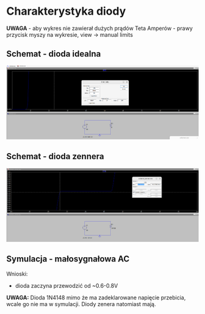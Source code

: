 # Charakterystyka diody


**UWAGA** - aby wykres nie zawierał dużych prądów Teta Amperów - prawy przycisk myszy na wykresie, view -> manual limits

## Schemat - dioda idealna
![Schemat](img/1.png)



## Schemat - dioda zennera
![Schemat](img/2.png)

## Symulacja - małosygnałowa AC


Wnioski:

- dioda zaczyna przewodzić od ~0.6-0.8V

**UWAGA:** Dioda 1N4148 mimo że ma zadeklarowane napięcie przebicia, wcale go nie ma w symulacji.
Diody zenera natomiast mają.


